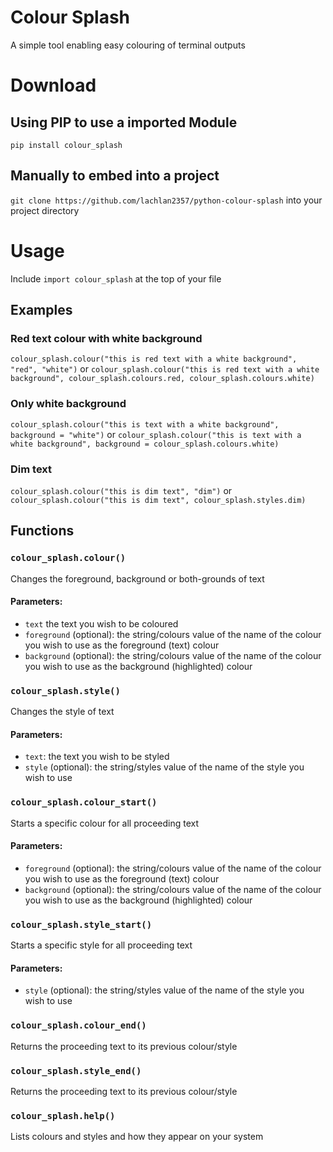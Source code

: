 # Colour Splash
A simple tool enabling easy colouring of terminal outputs

# Download
## Using PIP to use a imported Module
`pip install colour_splash`
## Manually to embed into a project
`git clone https://github.com/lachlan2357/python-colour-splash` into your project directory

# Usage
Include `import colour_splash` at the top of your file
## Examples
### Red text colour with white background
`colour_splash.colour("this is red text with a white background", "red", "white")` or `colour_splash.colour("this is red text with a white background", colour_splash.colours.red, colour_splash.colours.white)`
### Only white background
`colour_splash.colour("this is text with a white background", background = "white")` or `colour_splash.colour("this is text with a white background", background = colour_splash.colours.white)`
### Dim text
`colour_splash.colour("this is dim text", "dim")` or `colour_splash.colour("this is dim text", colour_splash.styles.dim)`

## Functions
### `colour_splash.colour()`
Changes the foreground, background or both-grounds of text
#### Parameters:
- `text` the text you wish to be coloured
- `foreground` (optional): the string/colours value of the name of the colour you wish to use as the foreground (text) colour
- `background` (optional): the string/colours value of the name of the colour you wish to use as the background (highlighted) colour

### `colour_splash.style()`
Changes the style of text
#### Parameters:
- `text`: the text you wish to be styled
- `style` (optional): the string/styles value of the name of the style you wish to use

### `colour_splash.colour_start()`
Starts a specific colour for all proceeding text
#### Parameters:
- `foreground` (optional): the string/colours value of the name of the colour you wish to use as the foreground (text) colour
- `background` (optional): the string/colours value of the name of the colour you wish to use as the background (highlighted) colour

### `colour_splash.style_start()`
Starts a specific style for all proceeding text
#### Parameters:
- `style` (optional): the string/styles value of the name of the style you wish to use

### `colour_splash.colour_end()`
Returns the proceeding text to its previous colour/style

### `colour_splash.style_end()`
Returns the proceeding text to its previous colour/style

### `colour_splash.help()`
Lists colours and styles and how they appear on your system